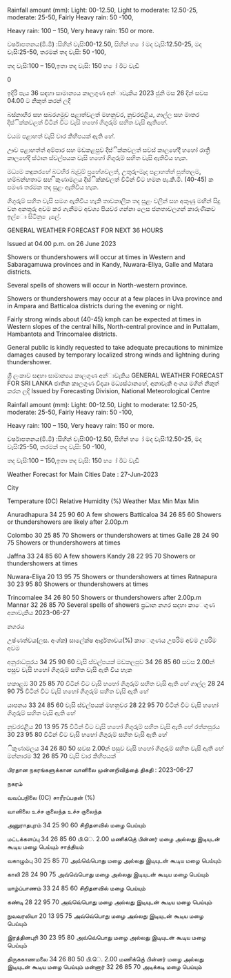 Rainfall amount (mm): Light: 00-12.50, Light to moderate: 12.50-25, moderate: 25-50, Fairly Heavy rain: 50 -100,

Heavy rain: 100 – 150, Very heavy rain: 150 or more.

වර්ෂාපතනය(මි.මී) :සිහින් වැසි:00-12.50, සිහින් හ ෝ මද වැසි:12.50-25, මද වැසි:25-50, තරමක් තද වැසි: 50 -100,

තද වැසි:100 – 150,ඉතා තද වැසි: 150 හ ෝ ඊට වැඩි

0

ඉදිරි පැය 36 සඳහා සාමාන්‍යය කාලගුණ අන්‍ාවැකිය 2023 ජුනි මස 26 දින්‍ සවස 04.00 ට නිකුත් කරන්‍ ලදි

බස්නාහිර සහ සබරගමුව පළාත්වලත් මහනුවර, නුවරඑළිය, ගාල්ල සහ මාතර දිස්ික්කවලත් විටින් විට වැසි හහෝ ගිගුරුම් සහිත වැසි ඇතිහේ.

වයඹ පළාහත් වැසි වාර කිහිපයක් ඇති හේ.

ඌව පළාහත්ත් අම්පාර සහ මඩකළපුව දිස්ික්කවලත් සවස් කාලහේදී හහෝ රාත්‍රී කාලහේදී ස්ථාන ස්වල්පයක වැසි හහෝ ගිගුරුම් සහිත වැසි ඇතිවිය හැක.

මධ්‍යම කඳුකරහේ බටහිර බෑවුම් ප්‍රහේශවලත්, උතුරු-මැද පළාහත්ත් පුත්තලම, හම්බන්හතාට සහ ිකුණාමලය දිස්ික්කවලත් විටින් විට හමන පැ.කි.මී. (40-45) ක පමණ තරමක තද සුළං ඇතිවිය හැක.

ගිගුරුම් සහිත වැසි සමග ඇතිවිය හැකි තාවකාලික තද සුළං වලින් සහ අකුණු මඟින් සිදු වන අනතුරු අවම කර ගැනීමට අවශ්‍ය පියවර ගන්නා ලෙස ජනතාවලගන් කාරුණිකව ඉල්ො සිටිනු ෙැලේ.

GENERAL WEATHER FORECAST FOR NEXT 36 HOURS

Issued at 04.00 p.m. on 26 June 2023

Showers or thundershowers will occur at times in Western and Sabaragamuwa provinces and in Kandy, Nuwara-Eliya, Galle and Matara districts.

Several spells of showers will occur in North-western province.

Showers or thundershowers may occur at a few places in Uva province and in Ampara and Batticaloa districts during the evening or night.

Fairly strong winds about (40-45) kmph can be expected at times in Western slopes of the central hills, North-central province and in Puttalam, Hambantota and Trincomalee districts.

General public is kindly requested to take adequate precautions to minimize damages caused by temporary localized strong winds and lightning during thundershower.

ශ්‍රී ලංකාව සඳහා සාමාන්‍යය කාලගුණ අන්‍ාවැකිය GENERAL WEATHER FORECAST FOR SRI LANKA ජාතික කාලගුණ විදයා මධ්‍යස්ථානහේ, අනාවැකි අංශය මගින් නිකුත් කරන ලදි Issued by Forecasting Division, National Meteorological Centre

Rainfall amount (mm): Light: 00-12.50, Light to moderate: 12.50-25, moderate: 25-50, Fairly Heavy rain: 50 -100,

Heavy rain: 100 – 150, Very heavy rain: 150 or more.

වර්ෂාපතනය(මි.මී) :සිහින් වැසි:00-12.50, සිහින් හ ෝ මද වැසි:12.50-25, මද වැසි:25-50, තරමක් තද වැසි: 50 -100,

තද වැසි:100 – 150,ඉතා තද වැසි: 150 හ ෝ ඊට වැඩි

Weather Forecast for Main Cities Date : 27-Jun-2023

City

Temperature (0C) Relative Humidity (%) Weather Max Min Max Min

Anuradhapura 34 25 90 60 A few showers Batticaloa 34 26 85 60 Showers or thundershowers are likely after 2.00p.m

Colombo 30 25 85 70 Showers or thundershowers at times Galle 28 24 90 75 Showers or thundershowers at times

Jaffna 33 24 85 60 A few showers Kandy 28 22 95 70 Showers or thundershowers at times

Nuwara-Eliya 20 13 95 75 Showers or thundershowers at times Ratnapura 30 23 95 80 Showers or thundershowers at times

Trincomalee 34 26 80 50 Showers or thundershowers after 2.00p.m Mannar 32 26 85 70 Several spells of showers ප්‍රධාන නගර සදහා කාෙගුණ අනාවැකිය 2023-06-27

නගරය

උෂ්ණත්වය(ලස. අංශ්‍ක) සාලේක්ෂ ආර්ද්‍රතාවය(%) කාෙගුණය උපරිම අවම උපරිම අවම

අනුරාධපුරය 34 25 90 60 වැසි ස්වල්පයක් මඩකලපුව 34 26 85 60 සවස 2.00න් පසුව වැසි හහෝ ගිගුරුම් සහිත වැසි ඇති විය හැක

හකාළඹ 30 25 85 70 විටින් විට වැසි හහෝ ගිගුරුම් සහිත වැසි ඇති හේ ගාල්ල 28 24 90 75 විටින් විට වැසි හහෝ ගිගුරුම් සහිත වැසි ඇති හේ

යාපනය 33 24 85 60 වැසි ස්වල්පයක් මහනුවර 28 22 95 70 විටින් විට වැසි හහෝ ගිගුරුම් සහිත වැසි ඇති හේ

නුවරඑළිය 20 13 95 75 විටින් විට වැසි හහෝ ගිගුරුම් සහිත වැසි ඇති හේ රත්නපුරය 30 23 95 80 විටින් විට වැසි හහෝ ගිගුරුම් සහිත වැසි ඇති හේ

ිකුණාමලය 34 26 80 50 සවස 2.00න් පසුව වැසි හහෝ ගිගුරුම් සහිත වැසි ඇති හේ මන්නාරම 32 26 85 70 වැසි වාර කිහිපයක්

பிரதான நகரங்களுக்கான வானிலை முன்னறிவித்தை் திகதி : 2023-06-27

நகரம்

வவப்பநிலை (0C) சாரீரப்பதன் (%)

வானிலை உச்ச குலைந்த உச்ச குலைந்த

அனுராதபுரம் 34 25 90 60 சிறிதளவில் மழை பெய்யும்

மட்டக்களப்பு 34 26 85 60 பி.ெ. 2.00 மணிக்குெ் பின்னர் மழை அல்லது இடியுடன் கூடிய மழை பெய்யும் சாத்தியம்

வகாழும்பு 30 25 85 70 அவ்வெ்பொது மழை அல்லது இடியுடன் கூடிய மழை பெய்யும்

காலி 28 24 90 75 அவ்வெ்பொது மழை அல்லது இடியுடன் கூடிய மழை பெய்யும்

யாழ்ப்பாணம் 33 24 85 60 சிறிதளவில் மழை பெய்யும்

கண்டி 28 22 95 70 அவ்வெ்பொது மழை அல்லது இடியுடன் கூடிய மழை பெய்யும்

நுவவரலியா 20 13 95 75 அவ்வெ்பொது மழை அல்லது இடியுடன் கூடிய மழை பெய்யும்

இரத்தினபுரி 30 23 95 80 அவ்வெ்பொது மழை அல்லது இடியுடன் கூடிய மழை பெய்யும்

திருககாணமலை 34 26 80 50 பி.ெ. 2.00 மணிக்குெ் பின்னர் மழை அல்லது இடியுடன் கூடிய மழை பெய்யும் மன்னார் 32 26 85 70 அடிக்கடி மழை பெய்யும்